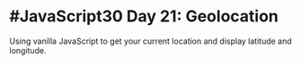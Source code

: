 # #JavaScript30 Day 21: Geolocation

Using vanilla JavaScript to get your current location and display latitude and longitude.